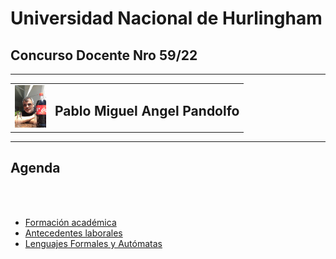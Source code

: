 # Universidad Nacional de Hurlingham

## Concurso Docente Nro 59/22

---

<table align="center">
<tr>
<td align="right"><img src="img/YO.jpeg" alt="drawing" width="50"/> </td>
<td align="left"><h2>Pablo Miguel Angel Pandolfo</h1></td>
</tr>
</table>

---

## Agenda

<br>
<br>

* [Formación académica](academica.md)
* [Antecedentes laborales](laboral.md)
* [Lenguajes Formales y Autómatas](lfya.md)
